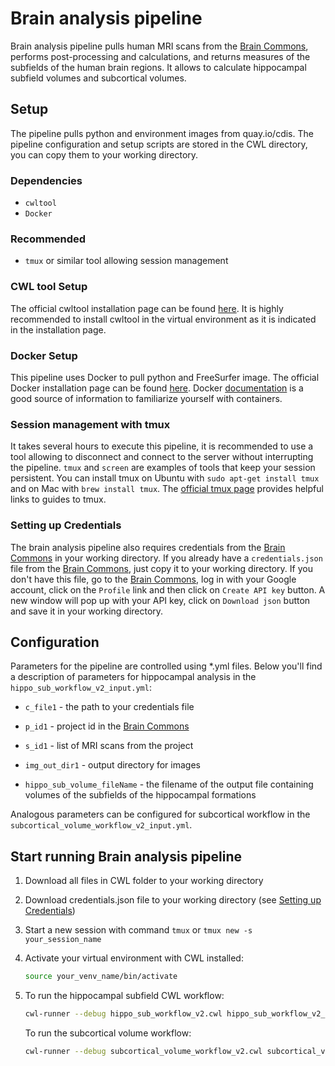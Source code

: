 Brain analysis pipeline
===

Brain analysis pipeline pulls human MRI scans from the [Brain
Commons](https://data.braincommons.org/), performs post-processing and
calculations, and returns measures of the subfields of the human brain regions.
It allows to calculate hippocampal subfield volumes and subcortical volumes.

## Setup

The pipeline pulls python and environment images from quay.io/cdis. The
pipeline configuration and setup scripts are stored in the CWL directory, you
can copy them to your working directory.

### Dependencies

 - `cwltool`
 - `Docker`

### Recommended

 - `tmux` or similar tool allowing session management

### CWL tool Setup

The official cwltool installation page can be found
[here](https://github.com/common-workflow-language/cwltool/blob/master/README.rst).
It is highly recommended to install cwltool in the virtual environment as it is
indicated in the installation page.

### Docker Setup

This pipeline uses Docker to pull python and FreeSurfer image. The official
Docker installation page can be found
[here](https://docs.docker.com/install/#supported-platforms). Docker
[documentation](https://docs.docker.com/) is a good source of information to
familiarize yourself with containers.

### Session management with tmux

It takes several hours to execute this pipeline, it is recommended to use a
tool allowing to disconnect and connect to the server without interrupting the
pipeline. `tmux` and `screen` are examples of tools that keep your session
persistent. You can install tmux on Ubuntu with `sudo apt-get install tmux` and
on Mac with `brew install tmux`. The [official tmux
page](https://github.com/tmux/tmux/wiki) provides helpful links to guides to
tmux.

### Setting up Credentials

The brain analysis pipeline also requires credentials from the [Brain
Commons](https://data.braincommons.org/) in your working directory.  If you
already have a `credentials.json` file from the [Brain
Commons](https://data.braincommons.org/), just copy it to your working
directory. If you don't have this file, go to the [Brain
Commons](https://data.braincommons.org/), log in with your Google account,
click on the `Profile` link and then click on `Create API key` button. A new
window will pop up with your API key, click on `Download json` button and save
it in your working directory.

## Configuration

Parameters for the pipeline are controlled using *.yml files. Below you'll find
a description of parameters for hippocampal analysis in the
`hippo_sub_workflow_v2_input.yml`:

  - `c_file1` - the path to your credentials file

  - `p_id1` - project id in the [Brain Commons](https://data.braincommons.org/)

  - `s_id1` - list of MRI scans from the project

  - `img_out_dir1` - output directory for images

  - `hippo_sub_volume_fileName` - the filename of the output file containing
   volumes of the subfields of the hippocampal formations

Analogous parameters can be configured for subcortical workflow in the
`subcortical_volume_workflow_v2_input.yml`.

## Start running Brain analysis pipeline

1. Download all files in CWL folder to your working directory

2. Download credentials.json file to your working directory (see [Setting up
Credentials](#Setting-up-Credentials))

3. Start a new session with command `tmux` or `tmux new -s
  your_session_name`

4. Activate your virtual environment with CWL installed:

    ```bash
    source your_venv_name/bin/activate
    ```

5. To run the hippocampal subfield CWL workflow:

    ```bash
    cwl-runner --debug hippo_sub_workflow_v2.cwl hippo_sub_workflow_v2_input.yml
    ```

   To run the subcortical volume workflow:

    ```bash
    cwl-runner --debug subcortical_volume_workflow_v2.cwl subcortical_volume_workflow_v2_input.yml
    ```

